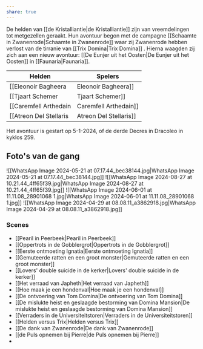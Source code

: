 ```yaml
---
share: true
---
```

De helden van [[de Kristalliantie|de Kristalliantie]] zijn van vreemdelingen tot metgezellen geraakt.
Hun avontuur begon met de campagne [[Schaamte in Zwanenrode|Schaamte in Zwanenrode]] waar zij Zwanenrode hebben verlost van de tirranie van [[Trix Domina|Trix Domina]] . Hierna waagden zij zich aan een nieuw avontuur: [[De Eunjer uit het Oosten|De Eunjer uit het Oosten]] in [[Faunaria|Faunaria]]. 

| Helden                   | Spelers           |
| ------------------------ | ----------------- |
| [[Eleonoir Bagheera|Eleonoir Bagheera]]      | Tanja Quaijtaal   |
| [[Tjaart Schemer|Tjaart Schemer]]       | Pieter Seinen     |
| [[Caremfell Arthedain|Caremfell Arthedain]]  | Rajiv Gokhale     |
| [[Atreon Del Stellaris|Atreon Del Stellaris]] | Rowando Schippers |
Het avontuur is gestart op 5-1-2024, of de derde Decres in Dracoleo in kyklos 259.


## Foto's van de gang
![[WhatsApp Image 2024-05-21 at 07.17.44_bec38144.jpg|WhatsApp Image 2024-05-21 at 07.17.44_bec38144.jpg]]
![[WhatsApp Image 2024-08-27 at 10.21.44_4ff65f39.jpg|WhatsApp Image 2024-08-27 at 10.21.44_4ff65f39.jpg]]
![[WhatsApp Image 2024-06-01 at 11.11.08_28901068 1.jpg|WhatsApp Image 2024-06-01 at 11.11.08_28901068 1.jpg]]
![[WhatsApp Image 2024-04-29 at 08.08.11_a3862918.jpg|WhatsApp Image 2024-04-29 at 08.08.11_a3862918.jpg]]


### Scenes
* [[Pearil in Peerbeek|Pearil in Peerbeek]]
* [[Oppertrots in de Gobblergrot|Oppertrots in de Gobblergrot]]
* [[Eerste ontmoeting Ignatia|Eerste ontmoeting Ignatia]]
* [[Gemuteerde ratten en een groot monster|Gemuteerde ratten en een groot monster]]
* [[Lovers' double suicide in de kerker|Lovers' double suicide in de kerker]]
* [[Het verraad van Japheth|Het verraad van Japheth]]
* [[Hoe maak je een hondenval|Hoe maak je een hondenval]]
* [[De ontvoering van Tom Domina|De ontvoering van Tom Domina]]
* [[De mislukte heist en geslaagde bestorming van Domina Mansion|De mislukte heist en geslaagde bestorming van Domina Mansion]]
* [[Verraders in de Universiteitstoren|Verraders in de Universiteitstoren]]
* [[Helden versus Trix|Helden versus Trix]]
* [[De dank van Zwanenrode|De dank van Zwanenrode]]
* [[de Puls opnemen bij Pierre|de Puls opnemen bij Pierre]]
* 
